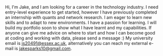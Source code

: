 Hi, I'm Jake, and I am looking for a career in the technology industry. I need entry-level experience to get started, however I have previously completed an internship with quants and network research.
I am eager to learn new skills and to adapt to new environments. I have a passion for learning. I will build my portfolio soon to show what I have learnt and my capabilities.
If anyone can give me advice on where to start and how I can become good at coding and working with data, please send a message :)
My university email is js20491@essex.ac.uk, alternatively you can reach my external e-mail is jakesparks10@gmail.com. 
